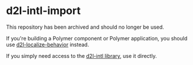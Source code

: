 # d2l-intl-import

This repository has been archived and should no longer be used.

If you're building a Polymer component or Polymer application, you should use
[d2l-localize-behavior](https://github.com/BrightspaceUI/localize-behavior) instead.

If you simply need access to the [d2l-intl library](https://github.com/Brightspace/intl), use it directly.
